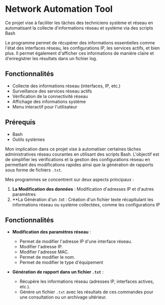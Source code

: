 # Network Automation Tool

Ce projet vise à faciliter les tâches des techniciens système et réseau en automatisant la collecte d'informations réseau et système via des scripts Bash

Le programme permet de récupérer des informations essentielles comme l'état des interfaces réseau, les configurations IP, les services actifs, et bien plus. Il permet également d'afficher ces informations de manière claire et d'enregistrer les résultats dans un fichier log.

## Fonctionnalités
- Collecte des informations réseau (interfaces, IP, etc.)
- Surveillance des services réseau actifs
- Vérification de la connectivité réseau
- Affichage des informations système
- Menu interactif pour l'utilisateur

## Prérequis
- Bash 
- Outils systèmes


Mon implication dans ce projet vise à automatiser certaines tâches administratives réseau courantes en utilisant des scripts Bash. L'objectif est de simplifier les vérifications et la gestion des configurations réseau en permettant des modifications rapides ainsi que la génération de rapports sous forme de fichiers `.txt`.

Mes programmes se concentrent sur deux aspects principaux :
1. **La Modification des données** : Modification d'adresses IP et d'autres paramètres 
2. **La Génération d'un .txt : Création d'un fichier texte récapitulant les informations réseau ou système collectées, comme les configurations IP 

## Fonctionnalités
- **Modification des paramètres réseau** :
  - Permet de modifier l'adresse IP d'une interface réseau.
  - Modifier l'adresse IP.
  - Modifier l'adresse MAC.
  - Permet de modifier le nom.
  - Permet de modifier le type d'équipement

- **Génération de rapport dans un fichier `.txt`** :
  - Récupère les informations réseau (adresses IP, interfaces actives, etc.).
  - Génère un fichier `.txt` avec les résultats de ces commandes pour une consultation ou un            archivage ultérieur.




